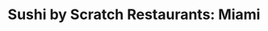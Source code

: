 ---
layout: place
title: 'Sushi by Scratch Restaurants: Miami'
permalink: /florida/coconut-grove/sushi-by-scratch-restaurants-miami.html
stateAbbr: FL
stateName: Florida
cityName: Coconut Grove
seo:
  type: restaurant
  links: https://www.exploretock.com/sushi-by-scratch-restaurants-miami
place_id: ChIJP8aLkeW32YgRfmPsVXObIvI
photos:
  - name: >-
      places/ChIJP8aLkeW32YgRfmPsVXObIvI/photos/AeeoHcLhqhiNmEPJQybljIPT2J0lkNjgHlLGYqC6IPpmM1hlePiBDYiskAMqLUtSvz25qBEJqZobRaJy3tMfH_7P03NtdeWWzK2Yn3SR4R89HtVIxxZ-qs9b-qK_-7lohURzDPb43DRe4kd31I-WY1jzUuADoathjw3-ZXK54C7-HgrcXBOnym0MT2Rs5Zf14F8lun5VSzRs7Sqt9x2U_IkXVncFSXS7QdyvRCmo5wHdy-mczyzA7lwdXMHjCfdXJmnKZ-CW60OwCSZBXPa9gOi0Zfgp30oFLaYtBl2_DLQyw4fa8yIElykNkLZDySCqiSUB5Sx48y5_GZx0y-2PYjQtkWVDhr3cGz7rtNuCHbB-choMrOiPoeCA0s3kQ64LLQO8Yy4lwApHl7fZSIOTnuXb1eaSgYOm8aNO0CAnTzTRP_b4-PQm
    widthPx: 3024
    heightPx: 4032
    authorAttributions:
      - displayName: Alyssa Y
        uri: https://maps.google.com/maps/contrib/114634547761381971791
        photoUri: >-
          https://lh3.googleusercontent.com/a-/ALV-UjXrKrpbs0XdozLWsAWDNCTh0tXkkGktRmWxnQM_irkIXXKMyZ3j=s100-p-k-no-mo
    flagContentUri: >-
      https://www.google.com/local/imagery/report/?cb_client=maps_api_places.places_api&image_key=!1e10!2sCIHM0ogKEICAgICj0YzSlQE&hl=en-US
    googleMapsUri: >-
      https://www.google.com/maps/place//data=!3m4!1e2!3m2!1sCIHM0ogKEICAgICj0YzSlQE!2e10!4m2!3m1!1s0x88d9b7e5918bc63f:0xf2229b7355ec637e
  - name: >-
      places/ChIJP8aLkeW32YgRfmPsVXObIvI/photos/AeeoHcIoDqZf1oqU4qCFhuRW-NDN8glqRUu_HpmUlNcqev6DsDzF3rmI2A7B5xF4HHuoahjIPMdQaH8flwOYSSS97CBGnBliLlaaKNFZnAC6SJOcT0L_ZSRobgRrB-lbsMA8Bs5nNdRyKPxGFoD6gkLO-Zo6B0ZOMf2CXR-l-rqpghH6Homl5bQVFYzYz8VjvrhK0oD7l4IIBbjAXjG9fyJ9iQ60uvDB9JmJemtz36G8Q35EVoeY7YfsrXHSLv5b-qX4JbyrPtuILrVvE0dnLB1HJSgoeUz-HedSlI1brV2EcdTNJWrBnEoug7y9wJ0HR7XfRHK8EzzuP5yBQcej9mPBPh4GIc3Fnn5CjZUz9R07irXldfUZ8cFK_gEnoXbhlrXMbLoOywNjAWmFo5jJJ_xkgTJnVlkXW6Yqq2eE1Se4SjEeTKw
    widthPx: 4000
    heightPx: 3000
    authorAttributions:
      - displayName: miranda acosta
        uri: https://maps.google.com/maps/contrib/104037840991389818188
        photoUri: >-
          https://lh3.googleusercontent.com/a-/ALV-UjWk6YTcVGAn766mIPt7GzTZgIj06uLVaXj_6-rs9fzF2jgIXV0=s100-p-k-no-mo
    flagContentUri: >-
      https://www.google.com/local/imagery/report/?cb_client=maps_api_places.places_api&image_key=!1e10!2sCIHM0ogKEICAgIDniq-x_AE&hl=en-US
    googleMapsUri: >-
      https://www.google.com/maps/place//data=!3m4!1e2!3m2!1sCIHM0ogKEICAgIDniq-x_AE!2e10!4m2!3m1!1s0x88d9b7e5918bc63f:0xf2229b7355ec637e
  - name: >-
      places/ChIJP8aLkeW32YgRfmPsVXObIvI/photos/AeeoHcJGHM6KUCO8KqGcsBIikPqCpeVFb22g8Fex3HnFKJA7ps-nyatKae0lZqEZxN0ffZYMBRuKtTK8ZC8PsUylxuCw0NuY6t2bi9i0ziZzwOF6tKMg6fyDHGQpXeV-otQoHJdTIKlhDXYtBVq6e3k3RtGiYnIBMXeJBIUIidu4tX5hSL-ShT50oVsbq_Z_HV6_plTNLtgMLv2uBiiL9cCo0nl1O2CVVs55ZBtjxNrgg2z9GbRz9MozCpnFu00XbUFS4iH-KtDX3j89SU7wCkSwaqEyUTF6ZqyCqfWp_7AQkoK-zw2FiTAJTpwab6TiPvfoQhBZuUAHShTlkMM-lLUV0ozrD1MeFqqWJNfh3nmwbZtHCR-zWZ-P8MuX58dDEVnHprPscS6C232B9MaAfopbWFB8W-qqfDsmizKlcCrgi5Q
    widthPx: 2927
    heightPx: 3024
    authorAttributions:
      - displayName: Ada Knecht
        uri: https://maps.google.com/maps/contrib/104930514003433369100
        photoUri: >-
          https://lh3.googleusercontent.com/a-/ALV-UjXQ4GfoID5tC0CXf3T4qEvJ0ZGWMo5ipq2FxYRDV9KyaemfD69dWw=s100-p-k-no-mo
    flagContentUri: >-
      https://www.google.com/local/imagery/report/?cb_client=maps_api_places.places_api&image_key=!1e10!2sCIHM0ogKEICAgIDHruq0QQ&hl=en-US
    googleMapsUri: >-
      https://www.google.com/maps/place//data=!3m4!1e2!3m2!1sCIHM0ogKEICAgIDHruq0QQ!2e10!4m2!3m1!1s0x88d9b7e5918bc63f:0xf2229b7355ec637e
  - name: >-
      places/ChIJP8aLkeW32YgRfmPsVXObIvI/photos/AeeoHcKZGQ-DPjlqBBUaoEzHrN3gwG75xyeFyiasLqbQbK0E6FoW4NfMz7N7ipc31nM3VDIOJ5t7vHLF04YUFDLbrLuD0wztxzmcUok8Bt7I8IeRv1UqMRwulMwK3mlxeYm4bXYlEk1O8gszbZaO45rEdUBQpNdlbFBTsgQYL4To7_piu_Jib-X5H43QcGNiRbnDZuKRis9stXbcq5wzm6cxAJpf7WTilQSI0xo-5BCSaWnxrpmNr1Smog8l6iD-S4DP2i69CyHFDUwtBywysv4g1LlAYZXxOoYlzV7tAeKotlLBUMo62DiV6uyovUsHTeUlBTcYhItRHRYTv9UNPj-6eFJg0dQV5z8l36DbpdaOPxNNmMRm5a_s9MKSr4r7nL4DQfRr-nrm4o-EDnx1NaJyt_zbsf07yqSodavukHvnWkIuSetZ
    widthPx: 3024
    heightPx: 4032
    authorAttributions:
      - displayName: Maria Klann
        uri: https://maps.google.com/maps/contrib/111360901052351618230
        photoUri: >-
          https://lh3.googleusercontent.com/a-/ALV-UjUw7rEIIVUWkWvmzyYVfRFo981qCHnjReD4QUcHBPW3o_Y2lD0=s100-p-k-no-mo
    flagContentUri: >-
      https://www.google.com/local/imagery/report/?cb_client=maps_api_places.places_api&image_key=!1e10!2sCIHM0ogKEICAgIDv_LK4lQE&hl=en-US
    googleMapsUri: >-
      https://www.google.com/maps/place//data=!3m4!1e2!3m2!1sCIHM0ogKEICAgIDv_LK4lQE!2e10!4m2!3m1!1s0x88d9b7e5918bc63f:0xf2229b7355ec637e
  - name: >-
      places/ChIJP8aLkeW32YgRfmPsVXObIvI/photos/AeeoHcIJJIBg6LdzuAHDRvCNh1eavQxBWiIakpu6nS3kn_1y7N8S4Jzhf8s_VW4Qnf_1GVPJKIGwP6sZaf9QgaK3nXY0ENL8bh8fo81tznGvFZC585HMLh-kWlw2kX_BEqT8NTjk8kh3HIU8JXyjiHnTyCxQrCGxOhN3c-ve00XoGIa1fmeb15_GSG1PASy8IvPL2EhM9LFhiFBs6W_FcO1wDnjK7HhlN20JBlQMT0L888GIo5Tmy65PcFz4oQZMtmqVHA15R2DYis51C0BfpV8vng9BMjlx5HM2NHptYRp8WnBnCDxdQCo4nemdvTFRKkZaFK4lzEgo-HS6-s-nzbuKxWRo-0zQFqeQcJ7S7wZe-C406blpMuhLeMmlOzMFna9gipfqwZeKPvQUdJFX2HcsySr-hduI0r7UfzM2_t7JiA0cpvvj
    widthPx: 4032
    heightPx: 3024
    authorAttributions:
      - displayName: Laura Kassardjian
        uri: https://maps.google.com/maps/contrib/113433091439194403988
        photoUri: >-
          https://lh3.googleusercontent.com/a/ACg8ocKjXWDS9O2LtI8bLJTfzUMRBKWTuUan_tePFDsfCDqDNFtdEw=s100-p-k-no-mo
    flagContentUri: >-
      https://www.google.com/local/imagery/report/?cb_client=maps_api_places.places_api&image_key=!1e10!2sCIHM0ogKEICAgICrrfDx3gE&hl=en-US
    googleMapsUri: >-
      https://www.google.com/maps/place//data=!3m4!1e2!3m2!1sCIHM0ogKEICAgICrrfDx3gE!2e10!4m2!3m1!1s0x88d9b7e5918bc63f:0xf2229b7355ec637e
  - name: >-
      places/ChIJP8aLkeW32YgRfmPsVXObIvI/photos/AeeoHcL2vk1bOnk8KH5DjX67xla2VZREDIVzVOge5ukmNhMbFo3_eMDREmctLQSRs8GJxj7rblqNTWIA1Ov9GAqTiFrexau9WUmAiauxnmu0Pzp8S1uTN6nelpQXzxxEozF0-m0mhbW7ThyhBFc5d4xKqm11Dt_Pf8DRk5OI5I7s5bWs3m-XpsmvAvl2XeC90nXOgR-kgSs7B2Ha-uoW9fDbxyH5sirjSeTv7hYn-zwdjxF-icqAMweqRo4m3O4HhIiecPdrTigqghHViCPhJ1ChwgaYFPTUBWzSt_cpOPCxFlR8_492zwYNMkWLyjKR8jjbDVXBuFEMlNa1jyjXM-zGprAJLqfyZdPRsaAWab4j3r2bYQaha5GB0dqkT1fYjSGDUXHmDYOCx--1F1NLxqsH08q9E1AqXZsLgQr5n_XMWzUlHA
    widthPx: 2700
    heightPx: 4800
    authorAttributions:
      - displayName: Explora Miami
        uri: https://maps.google.com/maps/contrib/117118159220506194393
        photoUri: >-
          https://lh3.googleusercontent.com/a/ACg8ocLdLmsSz8bDXsj31aZwGHPapDJNP-jkftvMfDquPSoD0iJcnQ=s100-p-k-no-mo
    flagContentUri: >-
      https://www.google.com/local/imagery/report/?cb_client=maps_api_places.places_api&image_key=!1e10!2sCIHM0ogKEICAgIC7mvigYQ&hl=en-US
    googleMapsUri: >-
      https://www.google.com/maps/place//data=!3m4!1e2!3m2!1sCIHM0ogKEICAgIC7mvigYQ!2e10!4m2!3m1!1s0x88d9b7e5918bc63f:0xf2229b7355ec637e
  - name: >-
      places/ChIJP8aLkeW32YgRfmPsVXObIvI/photos/AeeoHcK5wwsG-9Fp4CVhMHupzCDUSgcDWfVN_0nLixB4CAoU9Yn9kWAIeWJ_WGloHFgx7bJye7sbVZnvW2NevUKtvMZLZ_NjXjXgW2jFVhDL9ucIZwhdPgl2BJLLvO_O2YZ-boTzYkc_e-O5cZOsNxgN-VcxOcTlK0AZ1e4AotkW8QRGOPoKf2mleBvCVahfLT2UXZkUQ_ElHvTLqqslzMG1lfcZ74UlvW-Hzu_FNe8xe0VWsnLDhfeR0NNsubEJi_UVOqhQfKbWmnW_ZiEpNCdCsuZMLUevDrNEX61IMtFjJgL5PNYBgepE1tkm0OwcVdHMyeEA3hF2vkFRqLRjsYtePrBhqt4qC3-iwbFIZezDBF0jmQio7jFQOiGyLkbZFd2wXBQBlfglrbLFzeah7f9Lm7jqmcGCCc0G-s92Aa9fnRtuYc4o
    widthPx: 2252
    heightPx: 4000
    authorAttributions:
      - displayName: Jose Osorio
        uri: https://maps.google.com/maps/contrib/115355828875167903144
        photoUri: >-
          https://lh3.googleusercontent.com/a-/ALV-UjX0YUDi0e5sqn4Pl1r8xBx-Q1eEh036WF38OyPitWz5yUWQPP2K=s100-p-k-no-mo
    flagContentUri: >-
      https://www.google.com/local/imagery/report/?cb_client=maps_api_places.places_api&image_key=!1e10!2sCIHM0ogKEICAgIDNxqerjgE&hl=en-US
    googleMapsUri: >-
      https://www.google.com/maps/place//data=!3m4!1e2!3m2!1sCIHM0ogKEICAgIDNxqerjgE!2e10!4m2!3m1!1s0x88d9b7e5918bc63f:0xf2229b7355ec637e
  - name: >-
      places/ChIJP8aLkeW32YgRfmPsVXObIvI/photos/AeeoHcJ14P-GXYeZOebtCh4nSwwbc9j6CNIvMd3_WjtiZSvQ8jst79l70NF5yHrqZFX41t5uk2yPeaTg1h7JhZCPdaWEqFTWYt6hNyb3qnJZpx1RRFtRvIPPnAS5JK8mLbAgk1W3yKqHL5KRb72vWT1NXeG-FFtpvXo5JCNnI8E-Ai4II36Q1LEL4AgF2xA0ifQAVADZNkiOdAW08FQ5Ws4i-Om5HnqdkoMYyH1yyyTF3KKHTWJ3P85LtO_YLvKDpSgKcEuhIlhrPGJ9SAWsHzxpW-wYGF2A9YzzsWHIwWfusEhKx1yIyIiRFDx1yMti1SF4UBmCOaeWNiY4ykz0ZLoAQ0ry0C8V5kxwylvtyF82jXMdy0bzSWjm71NiIxF7Jdh_e_tOvIsNayBpZrDlx4gYNBeLlVJNFBoocbPhiKzH_UtVZw
    widthPx: 4080
    heightPx: 3072
    authorAttributions:
      - displayName: Maurizio Acquavella
        uri: https://maps.google.com/maps/contrib/116809933069950601015
        photoUri: >-
          https://lh3.googleusercontent.com/a-/ALV-UjXCgflflD4VioQiSmMz4fF2sDu123Yx4QkFGd6mjN4-wLp_PMGNAA=s100-p-k-no-mo
    flagContentUri: >-
      https://www.google.com/local/imagery/report/?cb_client=maps_api_places.places_api&image_key=!1e10!2sCIHM0ogKEICAgICb75-8Rg&hl=en-US
    googleMapsUri: >-
      https://www.google.com/maps/place//data=!3m4!1e2!3m2!1sCIHM0ogKEICAgICb75-8Rg!2e10!4m2!3m1!1s0x88d9b7e5918bc63f:0xf2229b7355ec637e
  - name: >-
      places/ChIJP8aLkeW32YgRfmPsVXObIvI/photos/AeeoHcKiZJEdUI6VcZt4AmKUZMLBZeiMFuEiV65nacZspjdy4kllB-IA2xit0zt8PVfGxQxe9r3qA4qdb2A3GaIxqgAbUD8-0Ae0XBeMZiZyI85TBxWrLDQ9wroJhjSS9x_HyTG9yADDxwW-icG4nY7i9kicwSCbYFMqLEz9eFIgXL-FUbFedATR1rLVEyDwqAV9Dg25SkOJbSKyrlM8PDZkaithw73uPr488hqehjiAi4zM4H8uOw1V5GstOGWMhxJKRAqvRaJ3lX0wQuXITHS4q5RrWVDln4N4YdVBqk_GqbpSdX3qOf98kgncf8sTqp03V_9gksvLrzQvp0FZmqhInanWUdLKG2JS6x0cFOesXgbH6znIJVEeWAesd5Jyezl0Kli0vuVUo7oghQ7HDG5LQBDNgX6O8H1bM0Mc80H0YW0
    widthPx: 3024
    heightPx: 4032
    authorAttributions:
      - displayName: Wojtek Szkutnik
        uri: https://maps.google.com/maps/contrib/105873435323595265275
        photoUri: >-
          https://lh3.googleusercontent.com/a-/ALV-UjUSB_l7x-ctwrkcJCS6MArYzxLFFsdd-St6uAorc1ACMRQZfOM0Jg=s100-p-k-no-mo
    flagContentUri: >-
      https://www.google.com/local/imagery/report/?cb_client=maps_api_places.places_api&image_key=!1e10!2sCIHM0ogKEICAgIDRtoemFw&hl=en-US
    googleMapsUri: >-
      https://www.google.com/maps/place//data=!3m4!1e2!3m2!1sCIHM0ogKEICAgIDRtoemFw!2e10!4m2!3m1!1s0x88d9b7e5918bc63f:0xf2229b7355ec637e
  - name: >-
      places/ChIJP8aLkeW32YgRfmPsVXObIvI/photos/AeeoHcL5p9rFmNFTatGZ1onYWnAzpXlnUbW7xcOBv6LkXoTGqjRvEQ2eY2LLJ9NgY4viejQ0LRGYgoQOs2gKYUn2UGwKAz6Qj_-0MLK0XNDqkjUcQWUShHg6GtSMyEpg9S-WtA9V2sJ8LDn9IqAZa8apWwZVJTwh5pk8kUHHH2Qwy4ByZpRixj1VPAnvBGmmJSaUSZOaPB799k-YfMYt3N8sXGtgBdSNY-8EOTBX87SuKWREyOXAFjCUPp35vAOZWeMJXA-2ZDqATW16vZAcjSojKcnkEHgosenVMJ59Gc_IuckRhTRJRjsM5uppOFnX8uoCaMR5hRUARnusu1e_CXth1bGA3ps-xEpnGZPEiUd6_7fJ9c21EO9bYiCluZLLF0fP3f1i2oE-68bMsGiywtQ5bXt1WLx-n_2fG6s30wLXDjxUhb3H
    widthPx: 3131
    heightPx: 2887
    authorAttributions:
      - displayName: Ada Knecht
        uri: https://maps.google.com/maps/contrib/104930514003433369100
        photoUri: >-
          https://lh3.googleusercontent.com/a-/ALV-UjXQ4GfoID5tC0CXf3T4qEvJ0ZGWMo5ipq2FxYRDV9KyaemfD69dWw=s100-p-k-no-mo
    flagContentUri: >-
      https://www.google.com/local/imagery/report/?cb_client=maps_api_places.places_api&image_key=!1e10!2sCIHM0ogKEICAgIDHruq0kQE&hl=en-US
    googleMapsUri: >-
      https://www.google.com/maps/place//data=!3m4!1e2!3m2!1sCIHM0ogKEICAgIDHruq0kQE!2e10!4m2!3m1!1s0x88d9b7e5918bc63f:0xf2229b7355ec637e
address: 3540 Main Hwy, Coconut Grove, FL 33133, USA
street: 3540 Main Hwy
city: Coconut Grove
state: FL
zip: '33133'
country: USA
neighborhood: Coconut Grove
latitude: '25.724993'
longitude: '-80.245255'
accessibility_options:
  wheelchairAccessibleParking: true
  wheelchairAccessibleEntrance: true
  wheelchairAccessibleRestroom: true
  wheelchairAccessibleSeating: true
business_status: OPERATIONAL
name: 'Sushi by Scratch Restaurants: Miami'
google_maps_links:
  directionsUri: >-
    https://www.google.com/maps/dir//''/data=!4m7!4m6!1m1!4e2!1m2!1m1!1s0x88d9b7e5918bc63f:0xf2229b7355ec637e!3e0
  placeUri: https://maps.google.com/?cid=17447678826051822462
  writeAReviewUri: >-
    https://www.google.com/maps/place//data=!4m3!3m2!1s0x88d9b7e5918bc63f:0xf2229b7355ec637e!12e1
  reviewsUri: >-
    https://www.google.com/maps/place//data=!4m4!3m3!1s0x88d9b7e5918bc63f:0xf2229b7355ec637e!9m1!1b1
  photosUri: >-
    https://www.google.com/maps/place//data=!4m3!3m2!1s0x88d9b7e5918bc63f:0xf2229b7355ec637e!10e5
primary_type: Sushi Restaurant
opening_hours:
  regular: null
  current: null
secondary_opening_hours:
  regular:
    weekdayDescriptions: null
    type: null
  current:
    weekdayDescriptions: null
    type: null
phone: (786) 254-1204
price_level: null
price_range: $100 &ndash; & up
rating: '4.4'
rating_count: 0
website: https://www.exploretock.com/sushi-by-scratch-restaurants-miami
description: >-
  Discover Sushi by Scratch in Coconut Grove, FL$$$Nestled in the vibrant
  neighborhood of Coconut Grove, FL, Sushi by Scratch Restaurants offers an
  upscale dining experience that highlights fresh seafood and innovative
  Japanese flavors. This intimate spot stands out for its creative sushi
  combinations and premium ingredients, making it a go-to choice for those
  seeking top-rated sushi near you. The cozy atmosphere enhances the meal with
  thoughtful pairings like sake, turning each visit into a memorable
  multi-course adventure. Accessibility features ensure it's welcoming for all,
  adding to the appeal for sushi enthusiasts exploring options close to home.
  Whether you're in the mood for a special evening out, it's a fantastic
  destination that blends quality and ambiance seamlessly.
generative_summary: >-
  Discover Sushi by Scratch in Coconut Grove, FL$$$Nestled in the vibrant
  neighborhood of Coconut Grove, FL, Sushi by Scratch Restaurants offers an
  upscale dining experience that highlights fresh seafood and innovative
  Japanese flavors. This intimate spot stands out for its creative sushi
  combinations and premium ingredients, making it a go-to choice for those
  seeking top-rated sushi near you. The cozy atmosphere enhances the meal with
  thoughtful pairings like sake, turning each visit into a memorable
  multi-course adventure. Accessibility features ensure it's welcoming for all,
  adding to the appeal for sushi enthusiasts exploring options close to home.
  Whether you're in the mood for a special evening out, it's a fantastic
  destination that blends quality and ambiance seamlessly.
generative_disclosure: Summarized by AI using the Grok-3-Mini model.
reviews:
  - name: >-
      places/ChIJP8aLkeW32YgRfmPsVXObIvI/reviews/ChdDSUhNMG9nS0VJQ0FnTURRc0tPYzN3RRAB
    relativePublishTimeDescription: a month ago
    rating: 5
    text:
      text: >-
        Some of the most unique sushi combination I’ve ever had! I really
        enjoyed the experience and there wasn’t one piece of nigiri I didn’t
        love. The only downside to the 7:15 reservation is they definitely are
        rushing to get you out in time for them to reset and prep for the 9:30
        reservation so we didn’t have the option for any extenders. I wish the
        chefs engaged our group a bit more since it was more of an intimate
        setting and everyone talked amongst their groups mostly until the end
        when we all had had some drinks in us. Additionally had some louder
        people who made it difficult to hear the bartender talk about the
        pairing and the chef had to even ask them to stop talking at one point.
        Overall, I’d still say it was a top experience and highly recommend for
        sushi lovers.
      languageCode: en
    originalText:
      text: >-
        Some of the most unique sushi combination I’ve ever had! I really
        enjoyed the experience and there wasn’t one piece of nigiri I didn’t
        love. The only downside to the 7:15 reservation is they definitely are
        rushing to get you out in time for them to reset and prep for the 9:30
        reservation so we didn’t have the option for any extenders. I wish the
        chefs engaged our group a bit more since it was more of an intimate
        setting and everyone talked amongst their groups mostly until the end
        when we all had had some drinks in us. Additionally had some louder
        people who made it difficult to hear the bartender talk about the
        pairing and the chef had to even ask them to stop talking at one point.
        Overall, I’d still say it was a top experience and highly recommend for
        sushi lovers.
      languageCode: en
    authorAttribution:
      displayName: Nicole
      uri: https://www.google.com/maps/contrib/113392701903265390043/reviews
      photoUri: >-
        https://lh3.googleusercontent.com/a/ACg8ocKDwTbNBnuslZUU5p_8ywktpstngsKMaHlYqDemoVg0pXNpXYU=s128-c0x00000000-cc-rp-mo-ba3
    publishTime: '2025-03-08T13:52:31.828242Z'
    flagContentUri: >-
      https://www.google.com/local/review/rap/report?postId=ChdDSUhNMG9nS0VJQ0FnTURRc0tPYzN3RRAB&d=17924085&t=1
    googleMapsUri: >-
      https://www.google.com/maps/reviews/data=!4m6!14m5!1m4!2m3!1sChdDSUhNMG9nS0VJQ0FnTURRc0tPYzN3RRAB!2m1!1s0x88d9b7e5918bc63f:0xf2229b7355ec637e
  - name: >-
      places/ChIJP8aLkeW32YgRfmPsVXObIvI/reviews/ChdDSUhNMG9nS0VJQ0FnSURfa0wzTGlnRRAB
    relativePublishTimeDescription: 2 months ago
    rating: 5
    text:
      text: >-
        We had an excellent experience at Sushi by Scratch! The quality of fish
        was premium and we enjoyed the sake pairings immensely curated by the
        sommelier. 17 courses of deliciousness with a variety of flavors. We
        left with full tummies and a smile on our faces.

        We loved the darker, intimate vibe, and music. We really felt as if we
        were dining in secret! The experience is what you make of it, so I’d
        recommend interacting with the other diners and the lovely chefs and
        sommelier. We learned interesting facts about their crafts simply by
        asking the team who seemed happy to share. The welcome hostess was also
        incredibly inviting.

        It’s an experience and I would recommend it to my friends! I will say, I
        know not everyone may be willing to pay the price (with the add ons, it
        racks up). But if you’re in a position to do so, go for it! It’s a
        delicious meal and a wonderful experience.
      languageCode: en
    originalText:
      text: >-
        We had an excellent experience at Sushi by Scratch! The quality of fish
        was premium and we enjoyed the sake pairings immensely curated by the
        sommelier. 17 courses of deliciousness with a variety of flavors. We
        left with full tummies and a smile on our faces.

        We loved the darker, intimate vibe, and music. We really felt as if we
        were dining in secret! The experience is what you make of it, so I’d
        recommend interacting with the other diners and the lovely chefs and
        sommelier. We learned interesting facts about their crafts simply by
        asking the team who seemed happy to share. The welcome hostess was also
        incredibly inviting.

        It’s an experience and I would recommend it to my friends! I will say, I
        know not everyone may be willing to pay the price (with the add ons, it
        racks up). But if you’re in a position to do so, go for it! It’s a
        delicious meal and a wonderful experience.
      languageCode: en
    authorAttribution:
      displayName: Ceire Kenny
      uri: https://www.google.com/maps/contrib/108286523175756277416/reviews
      photoUri: >-
        https://lh3.googleusercontent.com/a-/ALV-UjUjLCzXdHrlGe5YWnpDFzodjwW_IOliWslMQbKamb-ZOQU3Dppo=s128-c0x00000000-cc-rp-mo-ba3
    publishTime: '2025-01-20T20:19:37.292484Z'
    flagContentUri: >-
      https://www.google.com/local/review/rap/report?postId=ChdDSUhNMG9nS0VJQ0FnSURfa0wzTGlnRRAB&d=17924085&t=1
    googleMapsUri: >-
      https://www.google.com/maps/reviews/data=!4m6!14m5!1m4!2m3!1sChdDSUhNMG9nS0VJQ0FnSURfa0wzTGlnRRAB!2m1!1s0x88d9b7e5918bc63f:0xf2229b7355ec637e
  - name: >-
      places/ChIJP8aLkeW32YgRfmPsVXObIvI/reviews/ChZDSUhNMG9nS0VJQ0FnSUR2X0pLWUR3EAE
    relativePublishTimeDescription: 3 months ago
    rating: 5
    text:
      text: >-
        If you're a sushi fanatic, then this place is for you! It's a hidden
        restaurant in Coconut Grove, where you enter through a secret door and
        arrive at an exclusive room with a capacity of around 12 people.

        The fish is incredibly fresh and the ingredients are truly gourmet. They
        prepare the sushi rolls right in front of you, and I personally chose to
        have them made without rice, except for a few that the chef recommended.
        Reservations are necessary before going.

        The hostess give you a welcome with sake.

        It’s very pricy, but exclusive.
      languageCode: en
    originalText:
      text: >-
        If you're a sushi fanatic, then this place is for you! It's a hidden
        restaurant in Coconut Grove, where you enter through a secret door and
        arrive at an exclusive room with a capacity of around 12 people.

        The fish is incredibly fresh and the ingredients are truly gourmet. They
        prepare the sushi rolls right in front of you, and I personally chose to
        have them made without rice, except for a few that the chef recommended.
        Reservations are necessary before going.

        The hostess give you a welcome with sake.

        It’s very pricy, but exclusive.
      languageCode: en
    authorAttribution:
      displayName: Maria Klann
      uri: https://www.google.com/maps/contrib/111360901052351618230/reviews
      photoUri: >-
        https://lh3.googleusercontent.com/a-/ALV-UjUw7rEIIVUWkWvmzyYVfRFo981qCHnjReD4QUcHBPW3o_Y2lD0=s128-c0x00000000-cc-rp-mo-ba5
    publishTime: '2024-12-18T16:30:52.246752Z'
    flagContentUri: >-
      https://www.google.com/local/review/rap/report?postId=ChZDSUhNMG9nS0VJQ0FnSUR2X0pLWUR3EAE&d=17924085&t=1
    googleMapsUri: >-
      https://www.google.com/maps/reviews/data=!4m6!14m5!1m4!2m3!1sChZDSUhNMG9nS0VJQ0FnSUR2X0pLWUR3EAE!2m1!1s0x88d9b7e5918bc63f:0xf2229b7355ec637e
  - name: >-
      places/ChIJP8aLkeW32YgRfmPsVXObIvI/reviews/ChZDSUhNMG9nS0VJQ0FnSUNfOHJlRkFREAE
    relativePublishTimeDescription: 2 months ago
    rating: 5
    text:
      text: >-
        I recently had the pleasure of dining at this sushi restaurant, and it
        was truly an unforgettable experience! The sushi was the best I’ve ever
        had in my life – fresh, flavorful, and beautifully presented. The
        service was exceptional, with personalized attention that made the
        evening even more special. I highly recommend this place to anyone
        looking for an outstanding sushi experience.
      languageCode: en
    originalText:
      text: >-
        I recently had the pleasure of dining at this sushi restaurant, and it
        was truly an unforgettable experience! The sushi was the best I’ve ever
        had in my life – fresh, flavorful, and beautifully presented. The
        service was exceptional, with personalized attention that made the
        evening even more special. I highly recommend this place to anyone
        looking for an outstanding sushi experience.
      languageCode: en
    authorAttribution:
      displayName: Anna Kukhtyk
      uri: https://www.google.com/maps/contrib/118089515026652424923/reviews
      photoUri: >-
        https://lh3.googleusercontent.com/a-/ALV-UjX3BV_qzXkIZiR5DruAKx1J_LJMVBQaIme8CNUWKn63y1bCgL4=s128-c0x00000000-cc-rp-mo-ba2
    publishTime: '2025-01-14T20:38:14.997654Z'
    flagContentUri: >-
      https://www.google.com/local/review/rap/report?postId=ChZDSUhNMG9nS0VJQ0FnSUNfOHJlRkFREAE&d=17924085&t=1
    googleMapsUri: >-
      https://www.google.com/maps/reviews/data=!4m6!14m5!1m4!2m3!1sChZDSUhNMG9nS0VJQ0FnSUNfOHJlRkFREAE!2m1!1s0x88d9b7e5918bc63f:0xf2229b7355ec637e
  - name: >-
      places/ChIJP8aLkeW32YgRfmPsVXObIvI/reviews/ChZDSUhNMG9nS0VJQ0FnSUNmeEltb2Z3EAE
    relativePublishTimeDescription: 3 months ago
    rating: 5
    text:
      text: >-
        The place is great. Very private and cozy atmosphere, and the food is
        world-class. Every bite is tasty and like a meal in your mouth. I highly
        recommend it.
      languageCode: en
    originalText:
      text: >-
        The place is great. Very private and cozy atmosphere, and the food is
        world-class. Every bite is tasty and like a meal in your mouth. I highly
        recommend it.
      languageCode: en
    authorAttribution:
      displayName: Aleksey Gefter
      uri: https://www.google.com/maps/contrib/108706562119001708202/reviews
      photoUri: >-
        https://lh3.googleusercontent.com/a-/ALV-UjXJpCELB6POscjkcfubDFDM-LZIA4gEj81yfj1F8bvfKrOQJA=s128-c0x00000000-cc-rp-mo-ba3
    publishTime: '2024-12-26T03:15:23.161369Z'
    flagContentUri: >-
      https://www.google.com/local/review/rap/report?postId=ChZDSUhNMG9nS0VJQ0FnSUNmeEltb2Z3EAE&d=17924085&t=1
    googleMapsUri: >-
      https://www.google.com/maps/reviews/data=!4m6!14m5!1m4!2m3!1sChZDSUhNMG9nS0VJQ0FnSUNmeEltb2Z3EAE!2m1!1s0x88d9b7e5918bc63f:0xf2229b7355ec637e
review_summary: >-
  What Visitors Love About This Sushi Spot$$$Folks who've dined here often rave
  about the fresh, high-quality fish and unique flavor twists that make every
  bite feel special, positioning it as one of the best sushi restaurants in the
  area. Many appreciate the intimate, cozy vibe that creates a private and
  engaging dining experience, though they note it's on the pricier side for a
  full meal. Reviewers frequently mention the excellent sake pairings and
  attentive service that elevate the overall enjoyment, encouraging interaction
  and making it ideal for a night out. Despite the cost, it's commonly described
  as a worthwhile treat for sushi lovers looking for something extraordinary,
  with most agreeing it's highly recommended for its gourmet touches. Overall,
  the consensus leans positive, suggesting it's a solid pick if you're hunting
  for top-rated sushi experiences nearby.
review_disclosure: Summarized by AI using the Grok-3-Mini model.
parking_options:
  paidStreetParking: true
  valetParking: true
payment_options:
  acceptsCreditCards: true
  acceptsDebitCards: true
  acceptsCashOnly: false
  acceptsNfc: true
allow_dogs: null
curbside_pickup: null
delivery: false
dine_in: true
good_for_children: false
good_for_groups: null
good_for_sports: false
live_music: false
menu_for_children: false
outdoor_seating: false
reservable: true
restroom: true
serves_beer: true
serves_breakfast: null
serves_brunch: null
serves_cocktails: true
serves_coffee: null
serves_dinner: true
serves_dessert: true
serves_lunch: null
serves_vegetarian_food: false
serves_wine: true
takeout: null
update_category: pro
places_description: null

---